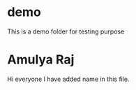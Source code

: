# demo
This is a demo folder for testing purpose

# Amulya Raj
Hi everyone I have added name in this file.
